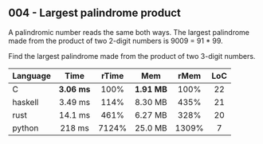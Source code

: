 004 - Largest palindrome product
--------------------------------

A palindromic number reads the same both ways. The largest palindrome made from
the product of two 2-digit numbers is 9009 = 91 * 99.

Find the largest palindrome made from the product of two 3-digit numbers.

Language | Time | rTime | Mem | rMem | LoC
--- | :---: | :---: | :---: | :---: | :---:
C | **3.06 ms** | 100% | **1.91 MB** | 100% | 22
haskell | 3.49 ms | 114% | 8.30 MB | 435% | 21
rust | 14.1 ms | 461% | 6.27 MB | 328% | 20
python | 218 ms | 7124% | 25.0 MB | 1309% | 7

